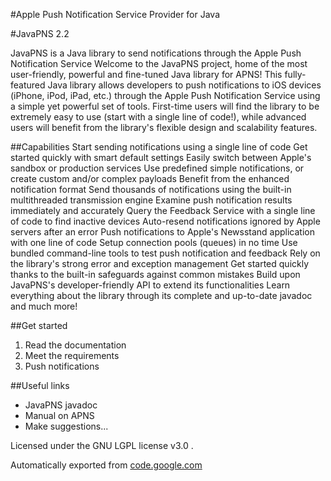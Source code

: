 #Apple Push Notification Service Provider for Java

#JavaPNS 2.2

JavaPNS is a Java library to send notifications through the Apple Push Notification Service
Welcome to the JavaPNS project, home of the most user-friendly, powerful and fine-tuned Java library for APNS! This fully-featured Java library allows developers to push notifications to iOS devices (iPhone, iPod, iPad, etc.) through the Apple Push Notification Service using a simple yet powerful set of tools. First-time users will find the library to be extremely easy to use (start with a single line of code!), while advanced users will benefit from the library's flexible design and scalability features.

##Capabilities
Start sending notifications using a single line of code
Get started quickly with smart default settings
Easily switch between Apple's sandbox or production services
Use predefined simple notifications, or create custom and/or complex payloads
Benefit from the enhanced notification format
Send thousands of notifications using the built-in multithreaded transmission engine
Examine push notification results immediately and accurately
Query the Feedback Service with a single line of code to find inactive devices
Auto-resend notifications ignored by Apple servers after an error
Push notifications to Apple's Newsstand application with one line of code
Setup connection pools (queues) in no time
Use bundled command-line tools to test push notification and feedback
Rely on the library's strong error and exception management
Get started quickly thanks to the built-in safeguards against common mistakes
Build upon JavaPNS's developer-friendly API to extend its functionalities
Learn everything about the library through its complete and up-to-date javadoc
and much more!

##Get started

1. Read the documentation
2. Meet the requirements
3. Push notifications

##Useful links
* JavaPNS javadoc
* Manual on APNS
* Make suggestions...

Licensed under the GNU LGPL license v3.0 .

Automatically exported from [code.google.com](https://code.google.com/p/javapns)
